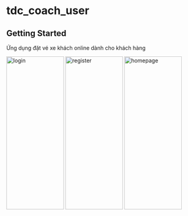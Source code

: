 # tdc_coach_user

## Getting Started

Ứng dụng đặt vé xe khách online dành cho khách hàng

<img src="https://github.com/TranDangKhoaID/coach_ticket_booking_user/assets/115960014/79e4baf3-5f0c-4aa7-ac07-a1540155d48e" width="150" height="400" alt="login">
<img src="https://github.com/TranDangKhoaID/coach_ticket_booking_user/assets/115960014/1859f33c-bc59-4d17-adb5-451defd8d856" width="150" height="400" alt="register">
<img src="https://github.com/TranDangKhoaID/coach_ticket_booking_user/assets/115960014/4978922f-39e9-433e-be88-2182a78a8f1e" width="150" height="400" alt="homepage">



